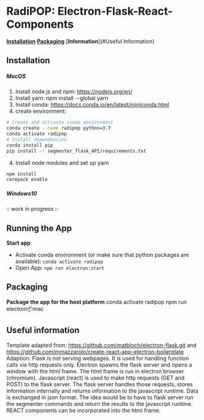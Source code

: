 # RadiPOP: Electron-Flask-React-Components

[**Installation**](#Installation)
[**Packaging**](#Packaging)
[**Information**](#Useful Information)


## Installation

##### MacOS
1. Install node.js and npm: https://nodejs.org/en/
2. Install yarn: npm install --global yarn 
3. Install conda: https://docs.conda.io/en/latest/miniconda.html
4. create environment:
```bash
# Create and activate conda environment
conda create --name radipop python=3.7
conda activate radipop
# Install dependencies
conda install pip
pip install -r segmenter_flask_API/requirements.txt
```
4. Install node modules and set up yarn
```bash
npm install
corepack enable
```

##### Windows10
:: work in progress ::


## Running the App

**Start app**
- Activate conda environment (or make sure that python packages are available): `conda activate radipop`
- Open App: `npm run electron:start`


## Packaging
**Package the app for the host platform**
conda activate radipop
npm run electron:package:mac


## Useful information


 Template adapted from: https://github.com/matbloch/electron-flask.git and <br>
    https://github.com/mmazzarolo/create-react-app-electron-boilerplate<br>
 Adaption: Flask is not serving webpages. It is used for handling function calls via http requests only. Electron spawns the flask server and opens a window with the html frame. The html frame is run in electron browser (chromium). Javascript (react) is used to make http requests (GET and POST) to the flask server. The flask server handles those requests, stores information internally and returns information to the javascript runtime. Data is exchanged in json format. The idea would be to have to flask server run the segmenter commands and return the results to the javascript runtime. REACT components can be incorporated into the html frame.
